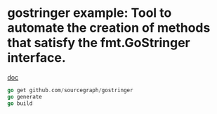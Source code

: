 # gostringer example: Tool to automate the creation of methods that satisfy the fmt.GoStringer interface.

[doc](https://godoc.org/github.com/sourcegraph/gostringer)

```Go
go get github.com/sourcegraph/gostringer
go generate
go build
```